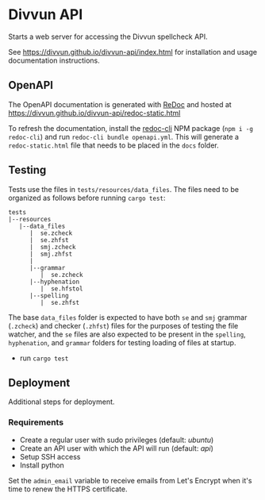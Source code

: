 # Divvun API

Starts a web server for accessing the Divvun spellcheck API.

See https://divvun.github.io/divvun-api/index.html for installation and usage documentation instructions.

## OpenAPI

The OpenAPI documentation is generated with [ReDoc](https://github.com/Redocly/redoc) and hosted at  https://divvun.github.io/divvun-api/redoc-static.html

To refresh the documentation, install the [redoc-cli](https://github.com/Redocly/redoc/blob/master/cli/README.md) NPM package (`npm i -g redoc-cli`) and run `redoc-cli bundle openapi.yml`.
This will generate a `redoc-static.html` file that needs to be placed in the `docs` folder.

## Testing

Tests use the files in `tests/resources/data_files`. The files need to be organized as follows before running `cargo test`:

```
tests
|--resources
   |--data_files
      |  se.zcheck
      |  se.zhfst
      |  smj.zcheck
      |  smj.zhfst
      |
      |--grammar
         |  se.zcheck
      |--hyphenation
         |  se.hfstol
      |--spelling
         |  se.zhfst
```

The base `data_files` folder is expected to have both `se` and `smj`
grammar (`.zcheck`) and checker (`.zhfst`) files for the purposes of testing the file watcher, and
the `se` files are also expected to be present in the `spelling`, `hyphenation`, and `grammar` folders for testing loading of files at startup.

- run `cargo test`

## Deployment

Additional steps for deployment.

### Requirements

- Create a regular user with sudo privileges (default: *ubuntu*)
- Create an API user with which the API will run (default: *api*)
- Setup SSH access
- Install python

Set the `admin_email` variable to receive emails from Let's Encrypt when it's time to renew the HTTPS certificate.
